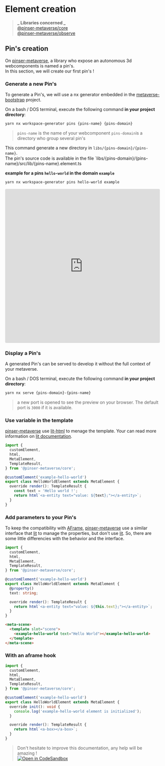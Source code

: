 # Element creation

> **_ Libraries concerned _**  
> [@pinser-metaverse/core](https://www.npmjs.com/package/@pinser-metaverse/core)  
> [@pinser-metaverse/observe](https://www.npmjs.com/package/@pinser-metaverse/observe)

## Pin's creation

On [pinser-metaverse](https://www.pinser-metaverse.com), a library who expose an autonomous 3d webcomponents is named a pin's.  
In this section, we will create our first pin's !

### Generate a new Pin's

To generate a Pin's, we will use a nx generator embedded in the [metaverse-bootstrap](https://github.com/pinser-metaverse/metaverse-boostrap) project.

On a bash / DOS terminal, execute the following command **in your project directory**:

```bash
yarn nx workspace-generator pins {pins-name} {pins-domain}
```

> `pins-name` is the name of your webcomponent
> `pins-domain`is a directory who group several pin's

This command generate a new directory in `libs/{pins-domain}/{pins-name}`.  
The pin's source code is available in the file `libs/{pins-domain}/{pins-name}/src/lib/{pins-name}.element.ts

**example for a pins `hello-world` in the domain `example`**

```bash
yarn nx workspace-generator pins hello-world example
```

<iframe src="https://codesandbox.io/embed/github/pinser-metaverse/pinser-metaverse-examples/tree/element-creation-generate-pins/?fontsize=10&hidenavigation=1&theme=dark&view=split&module=/libs/example/hello-world/src/lib/hello-world.element.ts"
     style="width:100%; height:500px; border:0; border-radius: 4px; overflow:hidden;"
     title="Pinser element-creation Pin's generation"
     allow="accelerometer; ambient-light-sensor; camera; encrypted-media; geolocation; gyroscope; hid; microphone; midi; payment; usb; vr; xr-spatial-tracking"
     sandbox="allow-forms allow-modals allow-popups allow-presentation allow-same-origin allow-scripts"
   ></iframe>

### Display a Pin's

A generated Pin's can be served to develop it without the full context of your metaverse.

On a bash / DOS terminal, execute the following command **in your project directory**:

```bash
yarn nx serve {pins-domain}-{pins-name}
```

> a new port is opened to see the preview on your browser. The default port is `3000` if it is available.

### Use variable in the template

[pinser-metaverse](https://www.pinser-metaverse.com) use [lit-html](https://lit.dev) to menage the template. Your can read more information on [lit documentation](https://lit.dev/docs/templates/overview/).

```typescript
import {
  customElement,
  html,
  MetaElement,
  TemplateResult,
} from '@pinser-metaverse/core';

@customElement('example-hello-world')
export class HelloWorldElement extends MetaElement {
  override render(): TemplateResult {
    const text = 'Hello world !';
    return html`<a-entity text="value: ${text};"></a-entity>`;
  }
}
```

### Add parameters to your Pin's

To keep the compatibility with [AFrame](), [pinser-metaverse](https://www.pinser-metaverse.com) use a similar interface that [lit](https://lit.dev) to manage the properties, but don't use [lit](https://lit.dev). So, there are some little differencies with the behavior and the interface.

```typescript
import {
  customElement,
  html,
  MetaElement,
  TemplateResult,
} from '@pinser-metaverse/core';

@customElement('example-hello-world')
export class HelloWorldElement extends MetaElement {
  @property()
  text: string;

  override render(): TemplateResult {
    return html`<a-entity text="value: ${this.text};"></a-entity>`;
  }
}
```

```html
<meta-scene>
  <template slot="scene">
    <example-hello-world text="Hello World"></example-hello-world>
  </template>
</meta-scene>
```

### With an aframe hook

```typescript
import {
  customElement,
  html,
  MetaElement,
  TemplateResult,
} from '@pinser-metaverse/core';

@customElement('example-hello-world')
export class HelloWorldElement extends MetaElement {
  override init(): void {
    console.log('example-hello-world element is initialized');
  }

  override render(): TemplateResult {
    return html`<a-box></a-box>`;
  }
}
```

> Don't hesitate to improve this documentation, any help will be amazing !  
> [![Open in CodeSandbox](https://codesandbox.io/static/img/play-codesandbox.svg)](https://githubbox.com/pinser-metaverse/pinser-metaverse/blob/master/docs/element-creation.md)
